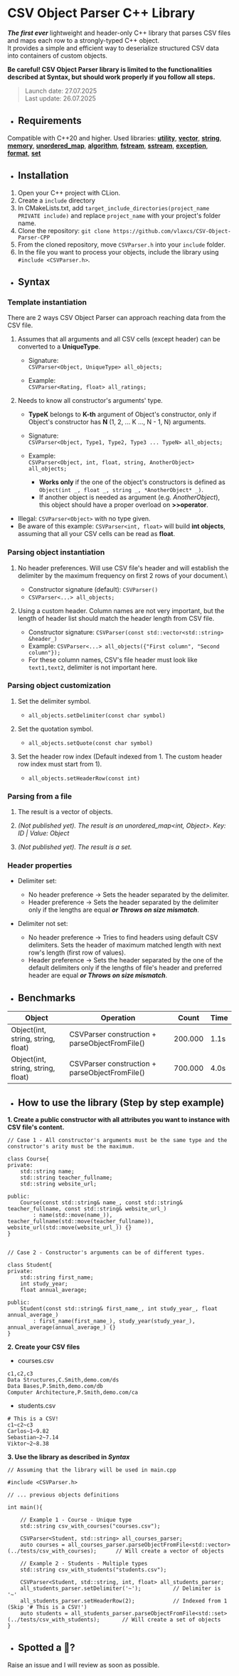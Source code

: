 # CSV Object Parser C++ Library

***The first ever*** lightweight and header-only C++ library that parses CSV files and maps each row to a strongly-typed C++ object.\
It provides a simple and efficient way to deserialize structured CSV data into containers of custom objects.

**Be careful! CSV Object Parser library is limited to the functionalities described at **Syntax**, but should work properly if you follow all steps.**

> Launch date: 27.07.2025 \
> Last update: 26.07.2025


- ## Requirements

Compatible with C++20 and higher.
Used libraries: 
**[utility]()**, 
**[vector]()**, 
**[string]()**, 
**[memory]()**, 
**[unordered_map]()**, 
**[algorithm]()**, 
**[fstream]()**, 
**[sstream]()**, 
**[exception]()**, 
**[format]()**,
**[set]()**

- ## Installation

1. Open your C++ project with CLion.
2. Create a `include` directory
3. In CMakeLists.txt, add `target_include_directories(project_name PRIVATE include)` and replace `project_name` with your project's folder name.
4. Clone the repository: `git clone https://github.com/vlaxcs/CSV-Object-Parser-CPP`
5. From the cloned repository, move `CSVParser.h` into your `include` folder.
6. In the file you want to process your objects, include the library using `#include <CSVParser.h>`.


- ## Syntax

### Template instantiation

There are 2 ways CSV Object Parser can approach reaching data from the CSV file.

1. Assumes that all arguments and all CSV cells (except header) can be converted to a **UniqueType**.
   - Signature:\
   `CSVParser<Object, UniqueType> all_objects;`
  
   - Example:\
   `CSVParser<Rating, float> all_ratings;`

2. Needs to know all constructor's arguments' type.
   - **TypeK** belongs to **K-th** argument of Object's constructor, only if Object's constructor has **N** (1, 2, ... K ..., N - 1, N) arguments.
   - Signature:\
     `CSVParser<Object, Type1, Type2, Type3 ... TypeN> all_objects;`

   - Example:\
     `CSVParser<Object, int, float, string, AnotherObject> all_objects;`
        - **Works only** if the one of the object's constructors is defined as `Object(int _, float _, string _, *AnotherObject* _)`.
        - If another object is needed as argument (e.g. *AnotherObject*), this object should have a proper overload on **>>operator**.

- Illegal: `CSVParser<Object>` with no type given. 
- Be aware of this example: `CSVParser<int, float>` will build **int objects**, assuming that all your CSV cells can be read as **float**.

### Parsing object instantiation

1. No header preferences. Will use CSV file's header and will establish the delimiter by the maximum frequency on first 2 rows of your document.\
   - Constructor signature (default): `CSVParser()`
   - `CSVParser<...> all_objects;`


2. Using a custom header. Column names are not very important, but the length of header list should match the header length from CSV file.
   - Constructor signature: `CSVParser(const std::vector<std::string> &header_)`
   - Example: `CSVParser<...> all_objects({"First column", "Second column"});`
   - For these column names, CSV's file header must look like `text1,text2`, delimiter is not important here.

### Parsing object customization

1. Set the delimiter symbol.
   - `all_objects.setDelimiter(const char symbol)`

2. Set the quotation symbol.
   - `all_objects.setQuote(const char symbol)`

3. Set the header row index (Default indexed from 1. The custom header row index must start from 1).
   - `all_objects.setHeaderRow(const int)`
   

### Parsing from a file

1. The result is a vector of objects.

2. *(Not published yet). The result is an unordered_map<int, Object>. Key: ID | Value: Object*

3. *(Not published yet). The result is a set.*

### Header properties
  - Delimiter set:
     - No header preference -> Sets the header separated by the delimiter.
     - Header preference    -> Sets the header separated by the delimiter only if the lengths are equal ***or Throws on size mismatch***.

  - Delimiter not set:
    - No header preference  -> Tries to find headers using default CSV delimiters. Sets the header of maximum matched length with next row's length (first row of values).
    - Header preference     -> Sets the header separated by the one of the default delimiters only if the lengths of file's header and preferred header are equal ***or Throws on size mismatch***.

- ## Benchmarks

| Object | Operation                                      | Count   | Time |
|--------|------------------------------------------------|---------|------|
| Object(int, string, string, float) | CSVParser construction + parseObjectFromFile() | 200.000 | 1.1s  |  
| Object(int, string, string, float) | CSVParser construction + parseObjectFromFile()  | 700.000 | 4.0s  |

- ## How to use the library (Step by step example)

**1. Create a public constructor with all attributes you want to instance with CSV file's content.**

```
// Case 1 - All constructor's arguments must be the same type and the constructor's arity must be the maximum.

class Course{
private:
    std::string name;
    std::string teacher_fullname;
    std::string website_url;

public:
    Course(const std::string& name_, const std::string& teacher_fullname, const std::string& website_url_)
        : name(std::move(name_)), teacher_fullname(std::move(teacher_fullname)), website_url(std::move(website_url_)) {}
}


// Case 2 - Constructor's arguments can be of different types.

class Student{
private:
    std::string first_name;
    int study_year;
    float annual_average;
    
public:
    Student(const std::string& first_name_, int study_year_, float annual_average_)
        : first_name(first_name_), study_year(study_year_), annual_average(annual_average_) {}
}
```

**2. Create your CSV files**

- courses.csv
```
c1,c2,c3
Data Structures,C.Smith,demo.com/ds
Data Bases,P.Smith,demo.com/db
Computer Architecture,P.Smith,demo.com/ca
```

- students.csv
```
# This is a CSV!
c1~c2~c3
Carlos~1~9.82
Sebastian~2~7.14
Viktor~2~8.38
```

**3. Use the library as described in *Syntax***
```
// Assuming that the library will be used in main.cpp

#include <CSVParser.h>

// ... previous objects definitions

int main(){

    // Example 1 - Course - Unique type
    std::string csv_with_courses("courses.csv");    
    
    CSVParser<Student, std::string> all_courses_parser;
    auto courses = all_courses_parser.parseObjectFromFile<std::vector>(../tests/csv_with_courses);      // Will create a vector of objects
    
    // Example 2 - Students - Multiple types
    std::string csv_with_students("students.csv");
   
    CSVParser<Student, std::string, int, float> all_students_parser;
    all_students_parser.setDelimiter('~');          // Delimiter is '~'
    all_students_parser.setHeaderRow(2);            // Indexed from 1 (Skip '# This is a CSV!')
    auto students = all_students_parser.parseObjectFromFile<std::set>(../tests/csv_with_students);       // Will create a set of objects
}

```

- ## Spotted a 🐛?
Raise an issue and I will review as soon as possible.
